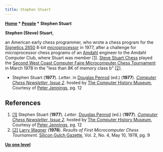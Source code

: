 ```yaml
---
title: Stephen Stuart
---
```

**[Home](Home "Home") \* [People](People "People") \* Stephen Stuart**


**Stephen (Steve) Stuart**,  

an American early chess programmer, who wrote a chess program for the [Signetics 2650](https://en.wikipedia.org/wiki/Signetics_2650) 8-bit [microprocessor](https://en.wikipedia.org/wiki/Microprocessor) in 1977, after a challenge for microprocessor chess programs of an [Amdahl](https://en.wikipedia.org/wiki/Amdahl_Corporation) engineer to the Amdahl Computer Club, where Stuart was member <a id="cite-note-1" href="#cite-ref-1">[1]</a>. [Steve Stuart Chess](Steve_Stuart_Chess "Steve Stuart Chess") played the [Second West Coast Computer Faire Microcomputer Chess Tournament](MCCT_1978 "MCCT 1978") in March 1978 in the "less than 8K of memory class b" <a id="cite-note-2" href="#cite-ref-2">[2]</a>. 






* Stephen Stuart (**1977**). *Letter*. in [Douglas Penrod](Douglas_Penrod "Douglas Penrod") (ed.) (**1977**). *[Computer Chess Newsletter, Issue 2](https://www.computerhistory.org/chess/doc-431614f6d6b8e/)*. hosted by [The Computer History Museum](The_Computer_History_Museum "The Computer History Museum"), Courtesy of [Peter Jennings](Peter_Jennings "Peter Jennings"), pg. 12


## References


1. <a id="cite-ref-1" href="#cite-note-1">[1]</a> Stephen Stuart (**1977**). *Letter*. [Douglas Penrod](Douglas_Penrod "Douglas Penrod") (ed.) (**1977**). *[Computer Chess Newsletter, Issue 2](https://www.computerhistory.org/chess/doc-431614f6d6b8e/)*. hosted by [The Computer History Museum](The_Computer_History_Museum "The Computer History Museum"), Courtesy of [Peter Jennings](Peter_Jennings "Peter Jennings"), pg. 12
2. <a id="cite-ref-2" href="#cite-note-2">[2]</a> [Larry Wagner](Larry_Wagner "Larry Wagner") (**1978**). *Results of First Microcomputer Chess Tournament*. [Silicon Gulch Gazette](http://www.computerhistory.org/collections/accession/102686281), Vol. 2, No. 4, May 10, 1978, pg. 9

**[Up one level](People "People")**







 
